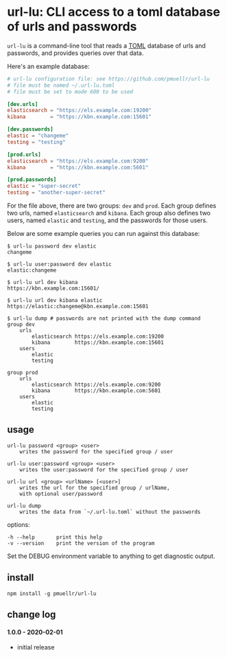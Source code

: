 url-lu: CLI access to a toml database of urls and passwords
===============================================================================

`url-lu` is a command-line tool that reads a [TOML][] database of urls and
passwords, and provides queries over that data.

[TOML]: https://github.com/toml-lang/toml

Here's an example database:

```toml
# url-lu configuration file: see https://github.com/pmuellr/url-lu
# file must be named ~/.url-lu.toml
# file must be set to mode 600 to be used

[dev.urls]
elasticsearch = "https://els.example.com:19200"
kibana        = "https://kbn.example.com:15601"

[dev.passwords]
elastic = "changeme"
testing = "testing"

[prod.urls]
elasticsearch = "https://els.example.com:9200"
kibana        = "https://kbn.example.com:5601"

[prod.passwords]
elastic = "super-secret"
testing = "another-super-secret"
```

For the file above, there are two groups: `dev` and `prod`. Each group defines
two urls, named `elasticsearch` and `kibana`.  Each group also defines two
users, named `elastic` and `testing`, and the passwords for those users.

Below are some example queries you can run against this database:

```console
$ url-lu password dev elastic
changeme

$ url-lu user:password dev elastic
elastic:changeme

$ url-lu url dev kibana
https://kbn.example.com:15601/

$ url-lu url dev kibana elastic
https://elastic:changeme@kbn.example.com:15601

$ url-lu dump # passwords are not printed with the dump command
group dev
    urls
        elasticsearch https://els.example.com:19200
        kibana        https://kbn.example.com:15601
    users
        elastic
        testing

group prod
    urls
        elasticsearch https://els.example.com:9200
        kibana        https://kbn.example.com:5601
    users
        elastic
        testing
```

## usage

    url-lu password <group> <user>
        writes the password for the specified group / user

    url-lu user:password <group> <user>
        writes the user:password for the specified group / user

    url-lu url <group> <urlName> [<user>]
        writes the url for the specified group / urlName,
        with optional user/password

    url-lu dump
        writes the data from `~/.url-lu.toml` without the passwords

options:

    -h --help       print this help
    -v --version    print the version of the program

Set the DEBUG environment variable to anything to get diagnostic output.

## install

    npm install -g pmuellr/url-lu

## change log

#### 1.0.0 - 2020-02-01

- initial release
